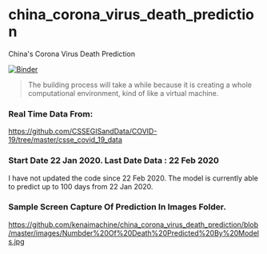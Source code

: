 # china_corona_virus_death_prediction
China's Corona Virus Death Prediction 

[![Binder](https://mybinder.org/badge_logo.svg)](https://mybinder.org/v2/gh/kenaimachine/china_corona_virus_death_prediction/master?filepath=chinacoronavirusprediction.ipynb)
> The building process will take a while because it is creating a whole computational environment, kind of like a virtual machine.   

### Real Time Data From:
https://github.com/CSSEGISandData/COVID-19/tree/master/csse_covid_19_data

### Start Date 22 Jan 2020. Last Date Data : 22 Feb 2020
I have not updated the code since 22 Feb 2020. The model is currently able to predict up to 100 days from 22 Jan 2020.

### Sample Screen Capture Of Prediction In Images Folder.
https://github.com/kenaimachine/china_corona_virus_death_prediction/blob/master/images/Numbder%20Of%20Death%20Predicted%20By%20Models.jpg
